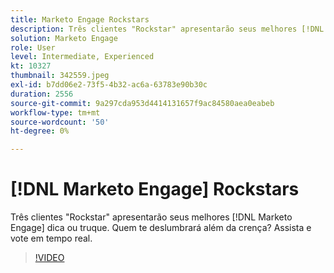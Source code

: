 ```yaml
---
title: Marketo Engage Rockstars
description: Três clientes "Rockstar" apresentarão seus melhores [!DNL Marketo Engage] dica ou truque. Quem te deslumbrará além da crença? Assista e vote em tempo real.
solution: Marketo Engage
role: User
level: Intermediate, Experienced
kt: 10327
thumbnail: 342559.jpeg
exl-id: b7dd06e2-73f5-4b32-ac6a-63783e90b30c
duration: 2556
source-git-commit: 9a297cda953d4414131657f9ac84580aea0eabeb
workflow-type: tm+mt
source-wordcount: '50'
ht-degree: 0%

---
```


# [!DNL Marketo Engage] Rockstars

Três clientes &quot;Rockstar&quot; apresentarão seus melhores [!DNL Marketo Engage] dica ou truque. Quem te deslumbrará além da crença? Assista e vote em tempo real.

>[!VIDEO](https://video.tv.adobe.com/v/342559/?quality=12&learn=on)
